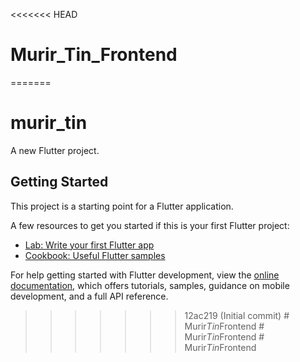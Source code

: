 <<<<<<< HEAD
# Murir_Tin_Frontend
=======
# murir_tin

A new Flutter project.

## Getting Started

This project is a starting point for a Flutter application.

A few resources to get you started if this is your first Flutter project:

- [Lab: Write your first Flutter app](https://docs.flutter.dev/get-started/codelab)
- [Cookbook: Useful Flutter samples](https://docs.flutter.dev/cookbook)

For help getting started with Flutter development, view the
[online documentation](https://docs.flutter.dev/), which offers tutorials,
samples, guidance on mobile development, and a full API reference.
>>>>>>> 12ac219 (Initial commit)
#   M u r i r _ T i n _ F r o n t e n d  
 #   M u r i r _ T i n _ F r o n t e n d  
 #   M u r i r _ T i n _ F r o n t e n d  
 